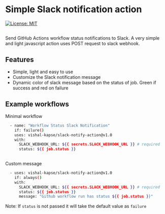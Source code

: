 # Simple Slack notification action

[![License: MIT](https://img.shields.io/badge/License-MIT-yellow.svg)](https://opensource.org/licenses/MIT)
##

Send GitHub Actions workflow status notifications to Slack.
A very simple and light javascript action uses POST request to slack webhook.

## Features

- Simple, light and easy to use
- Customize the Slack notification message
- Dynamic color of slack message based on the status of job. Green if success and red on failure


## Example workflows

Minimal workflow

```bash
  - name: "Workflow Status Slack Notification"
    if: failure()
    uses: vishal-kapse/slack-notify-action@v1.0
    with:
      SLACK_WEBHOOK_URL: ${{ secrets.SLACK_WEBHOOK_URL }} # required
      status: ${{ job.status }}
     
```

Custom message

```bash
  - uses: vishal-kapse/slack-notify-action@v1.0
    if: always()
    with:
      SLACK_WEBHOOK_URL: ${{ secrets.SLACK_WEBHOOK_URL }} # required
      status: ${{ job.status }}
      message: "Github workflow run has status ${{ job.status }}"
```

Note: If `status` is not passed it will take the default value as `failure`

